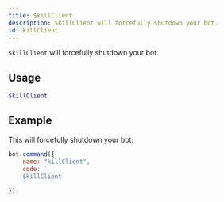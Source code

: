 ```yaml
---
title: $killClient
description: $killClient will forcefully shutdown your bot.
id: killClient
---
```


`$killClient` will forcefully shutdown your bot.

## Usage

```php
$killClient
```

## Example

This will forcefully shutdown your bot:

```javascript
bot.command({
    name: "killClient",
    code: `
    $killClient
    `
});
```